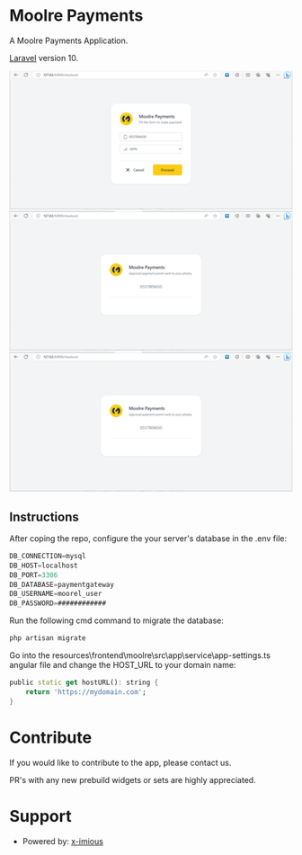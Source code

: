 # Moolre Payments

A Moolre Payments Application.

[Laravel](https://laravel.com) version 10.

<img src="readme_pics/screenshot-01.png" />

<img src="readme_pics/screenshot-03.png" />

<img src="readme_pics/screenshot-03.png" />

## Instructions
After coping the repo, configure the your server's database in the .env file:
```dart
DB_CONNECTION=mysql
DB_HOST=localhost
DB_PORT=3306
DB_DATABASE=paymentgateway
DB_USERNAME=moorel_user
DB_PASSWORD=############
```

Run the following cmd command to migrate the database:
```dart
php artisan migrate
```

Go into the resources\frontend\moolre\src\app\service\app-settings.ts angular file and change the HOST_URL to your domain name:
```dart
public static get hostURL(): string {
    return 'https://mydomain.com';
}
```



# Contribute

If you would like to contribute to the app, please contact us.

PR's with any new prebuild widgets or sets are highly appreciated.

# Support

* Powered by: [x-imious](https://x-imious.ml)
